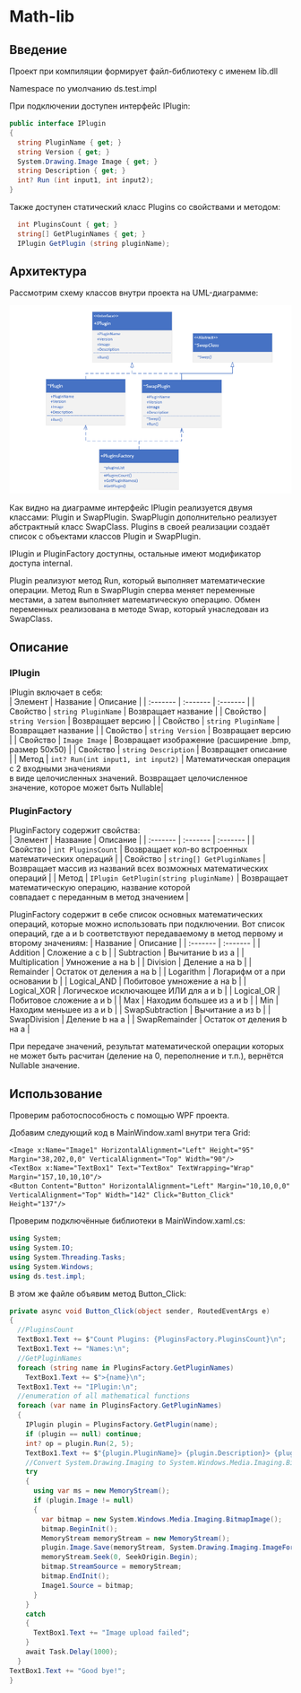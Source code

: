 # Math-lib

## Введение

Проект при компиляции формирует файл-библиотеку с именем lib.dll

Namespace по умолчанию ds.test.impl

При подключении доступен интерфейс IPlugin:

```c#
public interface IPlugin
{
  string PluginName { get; }
  string Version { get; }
  System.Drawing.Image Image { get; }
  string Description { get; }
  int? Run (int input1, int input2);
}
```
Также доступен статический класс Plugins со свойствами и методом:

```c#
  int PluginsCount { get; }
  string[] GetPluginNames { get; }
  IPlugin GetPlugin (string pluginName);
```

## Архитектура

Рассмотрим cхему классов внутри проекта на UML-диаграмме: 

![Image alt](https://github.com/Nicojasy/Math-lib/raw/master/uml_diagram/diagram.png)

Как видно на диаграмме интерфейс IPlugin реализуется двумя классами: Plugin и SwapPlugin. SwapPlugin дополнительно реализует абстрактный класс SwapClass. Plugins в своей реализации создаёт список с объектами классов Plugin и SwapPlugin.

IPlugin и PluginFactory доступны, остальные имеют модификатор доступа internal.

Plugin реализуют метод Run, который выполняет математические операции. Метод Run в SwapPlugin сперва меняет переменные местами, а затем выполняет математическую операцию. Обмен переменных реализована в методе Swap, который унаследован из SwapClass.

## Описание

### IPlugin

IPlugin включает в себя: <br>
| Элемент  | Название | Описание |
| :------- | :------- | :------- |
| Свойство | `string PluginName` | Возвращает название |
| Свойство | `string Version` | Возвращает версию |
| Свойство | `string PluginName` | Возвращает название |
| Свойство | `string Version` | Возвращает версию |
| Свойство | `Image Image` | Возвращает изображение (расширение .bmp, размер 50x50) |
| Свойство | `string Description` | Возвращает описание |
| Метод | `int? Run(int input1, int input2)` | Математическая операция с 2 входными значениями <br> в виде целочисленных значений. Возвращает целочисленное <br> значение, которое может быть Nullable|

### PluginFactory

PluginFactory содержит свойства: <br>
| Элемент  | Название | Описание |
| :------- | :------- | :------- |
| Свойство | `int PluginsCount` | Возвращает кол-во встроенных математических операций |
| Свойство | `string[] GetPluginNames` | Возвращает массив из названий всех возможных математических операций |
| Метод | `IPlugin GetPlugin(string pluginName)` | Возвращает математическую операцию, название которой <br> совпадает с переданным в метод значением |

PluginFactory содержит в себе список основных математических операций, которые можно использовать при подключении. Вот список операций, где a и b соответствуют передаваемому в метод первому и второму значениям:
| Название | Описание |
| :------- | :------- |
| Addition | Сложение a с b |
| Subtraction | Вычитание b из а |
| Multiplication | Умножение a на b |
| Division | Деление a на b |
| Remainder | Остаток от деления a на b |
| Logarithm | Логарифм от a при основании b |
| Logical_AND | Побитовое умножение a на b |
| Logical_XOR | Логическое исключающее ИЛИ для a и b |
| Logical_OR | Побитовое сложение a и b |
| Max | Находим большее из a и b |
| Min | Находим меньшее из a и b |
| SwapSubtraction | Вычитание a из b |
| SwapDivision | Деление b на a |
| SwapRemainder | Остаток от деления b на a |

При передаче значений, результат математической операции которых не может быть расчитан (деление на 0, переполнение и т.п.), вернётся Nullable значение.

## Использование

Проверим работоспособность с помощью WPF проекта.

Добавим следующий код в MainWindow.xaml внутри тега Grid: <br>
```xaml
<Image x:Name="Image1" HorizontalAlignment="Left" Height="95" Margin="38,202,0,0" VerticalAlignment="Top" Width="90"/>
<TextBox x:Name="TextBox1" Text="TextBox" TextWrapping="Wrap" Margin="157,10,10,10"/>
<Button Content="Button" HorizontalAlignment="Left" Margin="10,10,0,0" VerticalAlignment="Top" Width="142" Click="Button_Click" Height="137"/>
```

Проверим подключённые библиотеки в MainWindow.xaml.cs:
```c#
using System;
using System.IO;
using System.Threading.Tasks;
using System.Windows;
using ds.test.impl;
```

В этом же файле объявим метод Button_Click: <br>
```c#
private async void Button_Click(object sender, RoutedEventArgs e)
{
  //PluginsCount
  TextBox1.Text += $"Count Plugins: {PluginsFactory.PluginsCount}\n";
  TextBox1.Text += "Names:\n";
  //GetPluginNames
  foreach (string name in PluginsFactory.GetPluginNames)
    TextBox1.Text += $">{name}\n";
  TextBox1.Text += "IPlugin:\n";
  //enumeration of all mathematical functions 
  foreach (var name in PluginsFactory.GetPluginNames)
  {
    IPlugin plugin = PluginsFactory.GetPlugin(name);
    if (plugin == null) continue;
    int? op = plugin.Run(2, 5);
    TextBox1.Text += $"{plugin.PluginName}> {plugin.Description}> {plugin.Version}> {(op != null ? op.ToString() : "Null")}\n";
    //Convert System.Drawing.Imaging to System.Windows.Media.Imaging.BitmapImage
    try
    {
      using var ms = new MemoryStream();
      if (plugin.Image != null)
      {
        var bitmap = new System.Windows.Media.Imaging.BitmapImage();
        bitmap.BeginInit();
        MemoryStream memoryStream = new MemoryStream();
        plugin.Image.Save(memoryStream, System.Drawing.Imaging.ImageFormat.Png);
        memoryStream.Seek(0, SeekOrigin.Begin);
        bitmap.StreamSource = memoryStream;
        bitmap.EndInit();
        Image1.Source = bitmap;
      }
    }
    catch
    {
      TextBox1.Text += "Image upload failed";
    }
    await Task.Delay(1000);
  }
TextBox1.Text += "Good bye!";
}
```
